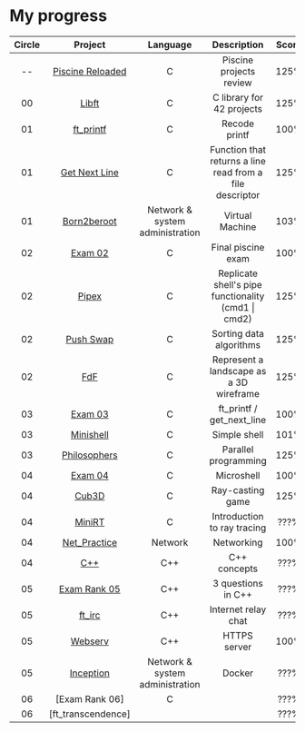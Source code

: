 # My progress
|Circle | Project | Language | Description | Score | 
|:-----:|:-------:|:--------:|:-----------:|:-----:|
|--| [Piscine Reloaded](https://github.com/alex81131/42-Cursus/tree/main/Piscine%20Reloaded) | C | Piscine projects review | 125% |
|00| [Libft](https://github.com/alex81131/42-Cursus/tree/main/Libft) | C | C library for 42 projects | 125% |
|01| [ft_printf](https://github.com/alex81131/42-Cursus/tree/main/ft_printf) | C | Recode printf | 100% |
|01| [Get Next Line](https://github.com/alex81131/42-Cursus/tree/main/get_next_line) | C | Function that returns a line read from a file descriptor | 125% |
|01| [Born2beroot](https://github.com/alex81131/42-Cursus/tree/main/Born2beRoot) | Network & system administration | Virtual Machine | 103% |
|02| [Exam 02](https://github.com/alex81131/42-Cursus/tree/main/Exam%20Rank%2002) | C | Final piscine exam  | 100% |
|02| [Pipex](https://github.com/alex81131/42-Cursus/tree/main/pipex) | C | Replicate shell's pipe functionality (cmd1 \| cmd2) | 125% |
|02| [Push Swap](https://github.com/alex81131/42-Cursus/tree/main/push_swap) | C | Sorting data algorithms | 125% |
|02| [FdF](https://github.com/alex81131/42-Cursus/tree/main/FdF) | C | Represent a landscape as a 3D wireframe | 125% |
|03| [Exam 03](https://github.com/alex81131/42-Cursus/tree/main/Exam%20Rank%2003) | C | ft_printf / get_next_line | 100% |
|03| [Minishell](https://github.com/alex81131/Minishell) | C | Simple shell | 101% |
|03| [Philosophers](https://github.com/alex81131/42-Cursus/tree/main/Philosophers) | C | Parallel programming | 125% |
|04| [Exam 04](https://github.com/alex81131/42-Cursus/tree/main/Exam%20Rank%2004) | C | Microshell| 100% |
|04| [Cub3D](https://github.com/alex81131/42-Cursus/tree/main/cub3d) | C | Ray-casting game | 125% |
|04| [MiniRT](https://github.com/alex81131/42-Cursus/tree/main/miniRT) | C | Introduction to ray tracing | ???% |
|04| [Net_Practice](https://github.com/alex81131/42-Cursus/tree/main/Net_Practice) | Network |  Networking | 100% |
|04| [C++](https://github.com/alex81131/42-Cursus/tree/main/CPP) | C++ | C++ concepts | ???% |
|05| [Exam Rank 05](https://github.com/pasqualerossi/42-School-Exam-Rank-05) | C++ | 3 questions in C++ |  ???% |
|05| [ft_irc](https://github.com/El-cmd/ft_irc) | C++ | Internet relay chat |  ???% |
|05| [Webserv](https://github.com/BenjaminHThomas/WebServer) | C++ | HTTPS server | 100% |
|05| [Inception](https://github.com/BenjaminHThomas/DockerInception) | Network & system administration | Docker | ???% |
|06| [Exam Rank 06] | C | |  ???% |
|06| [ft_transcendence] | ||  ???% |
